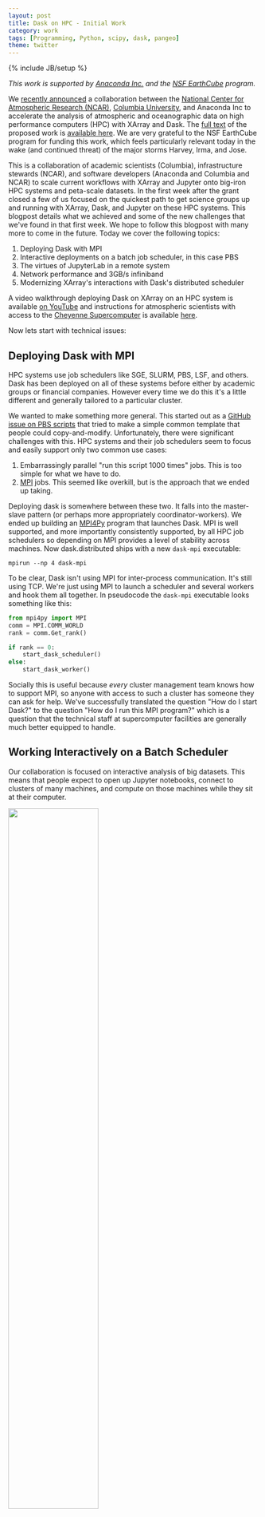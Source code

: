 ```yaml
---
layout: post
title: Dask on HPC - Initial Work
category: work
tags: [Programming, Python, scipy, dask, pangeo]
theme: twitter
---
```

{% include JB/setup %}

*This work is supported by [Anaconda Inc.](http://anaconda.com) and the [NSF
EarthCube](https://www.nsf.gov/funding/pgm_summ.jsp?pims_id=504780) program.*

We [recently
announced](http://blogs.ei.columbia.edu/2017/09/13/pangeo-project-will-improve-access-to-climate-data/)
a collaboration between the [National Center for Atmospheric Research
(NCAR)](https://ncar.ucar.edu/), [Columbia
University](http://www.ldeo.columbia.edu/), and Anaconda Inc to accelerate the
analysis of atmospheric and oceanographic data on high performance computers
(HPC) with XArray and Dask.  The [full
text](https://figshare.com/articles/Pangeo_NSF_Earthcube_Proposal/5361094) of
the proposed work is [available
here](https://figshare.com/articles/Pangeo_NSF_Earthcube_Proposal/5361094).  We
are very grateful to the NSF EarthCube program for funding this work, which
feels particularly relevant today in the wake (and continued threat) of the
major storms Harvey, Irma, and Jose.

This is a collaboration of academic scientists (Columbia), infrastructure
stewards (NCAR), and software developers (Anaconda and Columbia and NCAR) to
scale current workflows with XArray and Jupyter onto big-iron HPC systems and
peta-scale datasets.  In the first week after the grant closed a few of us
focused on the quickest path to get science groups up and running with XArray,
Dask, and Jupyter on these HPC systems.  This blogpost details what we achieved
and some of the new challenges that we've found in that first week.  We hope to
follow this blogpost with many more to come in the future.
Today we cover the following topics:

1.  Deploying Dask with MPI
2.  Interactive deployments on a batch job scheduler, in this case PBS
3.  The virtues of JupyterLab in a remote system
4.  Network performance and 3GB/s infiniband
5.  Modernizing XArray's interactions with Dask's distributed scheduler

A video walkthrough deploying Dask on XArray on an HPC system is available [on
YouTube](https://www.youtube.com/watch?v=7i5m78DSr34) and instructions for
atmospheric scientists with access to the [Cheyenne
Supercomputer](https://www2.cisl.ucar.edu/resources/computational-systems/cheyenne)
is available
[here](https://github.com/pangeo-data/pangeo-discussion/wiki/Getting-Started-with-Dask-on-Cheyenne).

Now lets start with technical issues:


Deploying Dask with MPI
-----------------------

HPC systems use job schedulers like SGE, SLURM, PBS, LSF, and others.  Dask
has been deployed on all of these systems before either by academic groups or
financial companies.  However every time we do this it's a little different and
generally tailored to a particular cluster.

We wanted to make something more general.  This started out as a [GitHub issue
on PBS scripts](https://github.com/dask/distributed/issues/1260) that tried to
make a simple common template that people could copy-and-modify.
Unfortunately, there were significant challenges with this.  HPC systems and
their job schedulers seem to focus and easily support only two common use
cases:

1.  Embarrassingly parallel "run this script 1000 times" jobs.  This is too
    simple for what we have to do.
2.  [MPI](https://en.wikipedia.org/wiki/Message_Passing_Interface) jobs.  This
    seemed like overkill, but is the approach that we ended up taking.

Deploying dask is somewhere between these two.  It falls into the master-slave
pattern (or perhaps more appropriately coordinator-workers).  We ended up
building an [MPI4Py](http://mpi4py.readthedocs.io/en/stable/) program that
launches Dask.  MPI is well supported, and more importantly consistently
supported, by all HPC job schedulers so depending on MPI provides a level of
stability across machines.  Now dask.distributed ships with a new `dask-mpi`
executable:

    mpirun --np 4 dask-mpi

To be clear, Dask isn't using MPI for inter-process communication.  It's still
using TCP.  We're just using MPI to launch a scheduler and several workers and
hook them all together.  In pseudocode the `dask-mpi` executable looks
something like this:

```python
from mpi4py import MPI
comm = MPI.COMM_WORLD
rank = comm.Get_rank()

if rank == 0:
    start_dask_scheduler()
else:
    start_dask_worker()
```

Socially this is useful because *every* cluster management team knows how to
support MPI, so anyone with access to such a cluster has someone they can ask
for help.  We've successfully translated the question "How do I start Dask?" to
the question "How do I run this MPI program?" which is a question that the
technical staff at supercomputer facilities are generally much better equipped
to handle.


Working Interactively on a Batch Scheduler
------------------------------------------

Our collaboration is focused on interactive analysis of big datasets.  This
means that people expect to open up Jupyter notebooks, connect to clusters
of many machines, and compute on those machines while they sit at their
computer.

<img src="/images/pangeo-dask-client.png" width="60%">

Unfortunately most job schedulers were designed for batch scheduling.  They
will try to run your job quickly, but don't mind waiting for a few hours for a
nice set of machines on the super computer to open up.  As you ask for more
time and more machines, waiting times can increase drastically.  For most MPI
jobs this is fine because people aren't expecting to get a result right away
and they're certainly not interacting with the program, but in our case we
really do want some results right away, even if they're only part of what we
asked for.

Handling this problem long term will require both technical work and policy
decisions.  In the short term we take advantage of two facts:

1.  Many small jobs can start more quickly than a few large ones.  These take
    advantage of holes in the schedule that are too small to be used by larger
    jobs.
2.  Dask doesn't need to be started all at once.  Workers can come and go.

And so I find that if I ask for several single machine jobs I can easily cobble
together a sizable cluster that starts very quickly.  In practice this looks
like the following:

```
$ qsub start-dask.sh      # only ask for one machine
$ qsub add-one-worker.sh  # ask for one more machine
$ qsub add-one-worker.sh  # ask for one more machine
$ qsub add-one-worker.sh  # ask for one more machine
$ qsub add-one-worker.sh  # ask for one more machine
$ qsub add-one-worker.sh  # ask for one more machine
$ qsub add-one-worker.sh  # ask for one more machine
```

Our main job has a wall time of about an hour.  The workers have shorter wall
times.  They can come and go as needed throughout the computation as our
computational needs change.


Jupyter Lab and Web Frontends
-----------------------------

Our scientific collaborators enjoy building Jupyter notebooks of their work.
This allows them to manage their code, scientific thoughts, and visual outputs
all at once and for them serves as an artifact that they can share with their
scientific teams and collaborators.  To help them with this we start a Jupyter
server on the same machine in their allocation that is running the Dask
scheduler.  We then provide them with SSH-tunneling lines that they can
copy-and-paste to get access to the Jupyter server from their personal
computer.

We've been using the new Jupyter Lab rather than the classic notebook.  This is
especially convenient for us because it provides much of the interactive
experience that they lost by not working on their local machine.  They get a
file browser, terminals, easy visualization of textfiles and so on without
having to repeatedly SSH into the HPC system.  We get all of this functionality
on a single connection and with an intuitive Jupyter interface.

For now we give them a script to set all of this up.  It starts Jupyter Lab
using Dask and then prints out the SSH-tunneling line.

```python
from dask.distributed import Client
client = Client(scheduler_file='scheduler.json')

import socket
host = client.run_on_scheduler(socket.gethostname)

def start_jlab(dask_scheduler):
    import subprocess
    proc = subprocess.Popen(['jupyter', 'lab', '--ip', host, '--no-browser'])
    dask_scheduler.jlab_proc = proc

client.run_on_scheduler(start_jlab)

print("ssh -N -L 8787:%s:8787 -L 8888:%s:8888 -L 8789:%s:8789 cheyenne.ucar.edu" % (host, host, host))
```

Long term we would like to switch to an entirely point-and-click interface
(perhaps something like JupyterHub) but this will requires additional thinking
about deploying distributed resources along with the Jupyter server instance.


Network Performance on Infiniband
---------------------------------

The intended computations move several terabytes across the cluster.
On this cluster Dask gets about 1GB/s simultaneous read/write network bandwidth
per machine using the high-speed Infiniband network.  For any commodity or
cloud-based system this is *very fast* (about 10x faster than what I observe on
Amazon).  However for a super-computer this is only about 30% of what's
possible (see [hardware specs](https://www2.cisl.ucar.edu/resources/computational-systems/cheyenne)).

I suspect that this is due to byte-handling in Tornado, the networking library
that Dask uses under the hood.  The following image shows the diagnostic
dashboard for one worker after a communication-heavy workload.  We see 1GB/s
for both read and write.  We also see 100% CPU usage.

<a href="/images/pangeo-network.png"><img src="/images/pangeo-network.png" width="70%"></a>

Network performance is a big question for HPC users looking at Dask.  If we can
get near MPI bandwidth then that may help to reduce concerns for this
performance-oriented community.

-  [Github issue for this project](https://github.com/pangeo-data/pangeo-discussion/issues/6)
-  [Github issue for Tornado](https://github.com/tornadoweb/tornado/issues/2147)

[*How do I use Infiniband network with Dask?*](https://stackoverflow.com/questions/43881157/how-do-i-use-an-infiniband-network-with-dask)


XArray and Dask.distributed
---------------------------

XArray was the first major project to use Dask internally.  This early
integration was critical to prove out Dask's internals with user feedback.
However it also means that some parts of XArray were designed well before some
of the newer parts of Dask, notably the asynchronous distributed scheduling
features.

XArray can still use Dask on a distributed cluster, but only with the subset of
features that are also available with the single machine scheduler.  This means
that persisting data in distributed RAM, parallel debugging, publishing shared
datasets, and so on all require significantly more work today with XArray than
they should.

To address this we plan to update XArray to follow a newly proposed [Dask
interface](https://github.com/dask/dask/pull/1068#issuecomment-326591640).
This is complex enough to handle all Dask scheduling features, but light weight
enough not to actually require any dependence on the Dask library itself.
(Work by [Jim Crist](http://jcrist.github.io/).)

We will also eventually need to look at reducing overhead for inspecting
several NetCDF files, but we haven't yet run into this, so I plan to wait.


Future Work
-----------

We think we're at a decent point for scientific users to start playing with the
system.  We have a [Getting Started with Dask on Cheyenne](https://github.com/pangeo-data/pangeo-discussion/wiki/Getting-Started-with-Dask-on-Cheyenne)
wiki page that our first set of guinea pig users have successfully run through
without much trouble.  We've also identified a number of issues that the
software developers can work on while the scientific teams spin up.


1.  [Zero copy Tornado writes](https://github.com/tornadoweb/tornado/issues/2147) to [improve network bandwidth](https://github.com/pangeo-data/pangeo-discussion/issues/6)
2.  [Enable Dask.distributed features in XArray](https://github.com/pangeo-data/pangeo-discussion/issues/5) by [formalizing dask's expected interface](https://github.com/dask/dask/pull/1068)
3.  [Dynamic deployments on batch job schedulers](https://github.com/pangeo-data/pangeo-discussion/issues/8)

We would love to engage other collaborators throughout this process.  If you or
your group work on related problems we would love to hear from you.  This grant
isn't just about serving the scientific needs of researchers at Columbia and
NCAR, but about building long-term systems that can benefit the entire
atmospheric and oceanographic community.  Please engage on the
[Pangeo GitHub issue tracker](https://github.com/pangeo-data/pangeo-discussion/issues).
